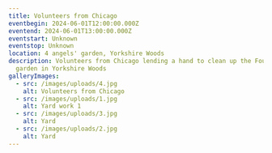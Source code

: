 ```yaml
---
title: Volunteers from Chicago
eventbegin: 2024-06-01T12:00:00.000Z
eventend: 2024-06-01T13:00:00.000Z
eventstart: Unknown
eventstop: Unknown
location: 4 angels' garden, Yorkshire Woods
description: Volunteers from Chicago lending a hand to clean up the Four Angels'
  garden in Yorkshire Woods
galleryImages:
  - src: /images/uploads/4.jpg
    alt: Volunteers from Chicago
  - src: /images/uploads/1.jpg
    alt: Yard work 1
  - src: /images/uploads/3.jpg
    alt: Yard
  - src: /images/uploads/2.jpg
    alt: Yard
---
```

